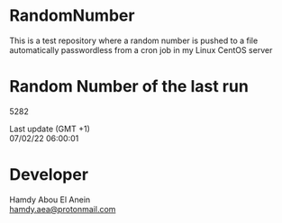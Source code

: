# RandomNumber    
This is a test repository where a random number is pushed to a file automatically passwordless from a cron job in my Linux CentOS server    
# Random Number of the last run   
5282
      
Last update (GMT +1)    
07/02/22 06:00:01
# Developer    
Hamdy Abou El Anein   
hamdy.aea@protonmail.com
